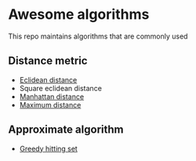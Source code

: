 # Awesome algorithms
This repo maintains algorithms that are commonly used

## Distance metric
- [Eclidean distance](https://en.wikipedia.org/wiki/Euclidean_distance)
- Square eclidean distance
- [Manhattan distance](https://en.wikipedia.org/wiki/Manhattan_distance)
- [Maximum distance](https://en.wikipedia.org/wiki/Uniform_norm)

## Approximate algorithm
- [Greedy hitting set](https://en.wikipedia.org/wiki/Set_cover_problem#Greedy_algorithm)
